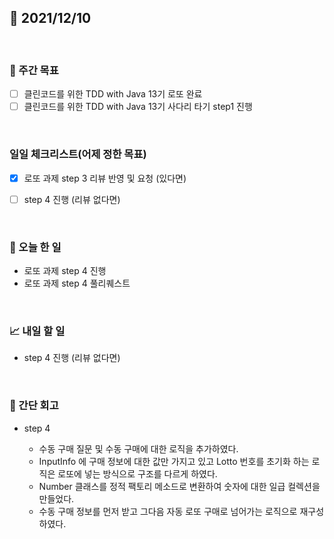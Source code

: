 ## 📅 2021/12/10

<br/>

### 🏹 주간 목표

- [ ] 클린코드를 위한 TDD with Java 13기 로또 완료
- [ ] 클린코드를 위한 TDD with Java 13기 사다리 타기 step1 진행

<br/>

### 일일 체크리스트(어제 정한 목표)

- [x] 로또 과제 step 3 리뷰 반영 및 요청 (있다면)

- [ ] step 4 진행 (리뷰 없다면)

<br/>

### 💯 오늘 한 일

- 로또 과제 step 4 진행
- 로또 과제 step 4 풀리퀘스트

<br/>

### 📈 내일 할 일

- step 4 진행 (리뷰 없다면)


<br/>

### 🧐 간단 회고


- step 4
  
  - 수동 구매 질문 및 수동 구매에 대한 로직을 추가하였다.
  - InputInfo 에 구매 정보에 대한 값만 가지고 있고 Lotto 번호를 초기화 하는 로직은 로또에 넣는 방식으로 구조를 다르게 하였다.
  - Number 클래스를 정적 팩토리 메소드로 변환하여 숫자에 대한 일급 컬렉션을 만들었다.
  - 수동 구매 정보를 먼저 받고 그다음 자동 로또 구매로 넘어가는 로직으로 재구성하였다.
  
  
  
